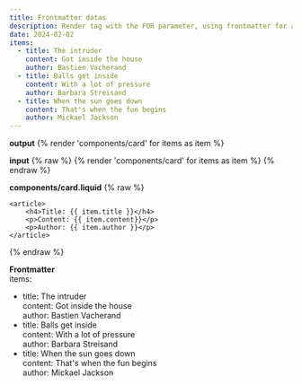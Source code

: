```yaml
---
title: Frontmatter datas
description: Render tag with the FOR parameter, using frontmatter for an array of objects.
date: 2024-02-02
items:
  - title: The intruder
    content: Got inside the house
    author: Bastien Vacherand
  - title: Balls get inside
    content: With a lot of pressure
    author: Barbara Streisand
  - title: When the sun goes down
    content: That's when the fun begins
    author: Mickael Jackson
---
```

**output**
{% render 'components/card' for items as item %}

**input**
{% raw %}
{% render 'components/card' for items as item %}
{% endraw %}

**components/card.liquid**
{% raw %}
```
<article>
    <h4>Title: {{ item.title }}</h4>
    <p>Content: {{ item.content}}</p>
    <p>Author: {{ item.author }}</p>
</article>
```
{% endraw %}

**Frontmatter**  
items:  
  - title: The intruder  
    content: Got inside the house  
    author: Bastien Vacherand  
  - title: Balls get inside  
    content: With a lot of pressure  
    author: Barbara Streisand  
  - title: When the sun goes down  
    content: That's when the fun begins  
    author: Mickael Jackson